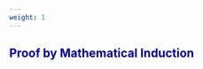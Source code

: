 ```yaml
---
weight: 1
---
```


## <span style="color:RGB(0,0,150"> Proof by Mathematical Induction </span> 
<br>